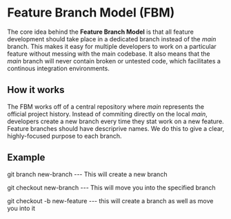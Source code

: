 # Feature Branch Model (FBM)

The core idea behind the **Feature Branch Model** is that all feature development should take place in a dedicated branch instead
of the *main* branch. This makes it easy for multiple developers to work on a particular feature without messing with the
main codebase. It also means that the *main* branch will never contain broken or untested code, which facilitates a continous 
integration environments.

## How it works

The FBM works off of a central repository where *main* represents the official project history. Instead of commiting directly on the 
local *main*, developers create a new branch every time they stat work on a new feature. Feature branches should have descriprive names.
We do this to give a clear, highly-focused purpose to each branch. 

## Example

git branch new-branch --- This will create a new branch

git checkout new-branch --- This will move you into the specified branch

git checkout -b new-feature --- this will create a branch as well as move you into it
